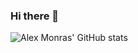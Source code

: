### Hi there 👋

![Alex Monras' GitHub stats](https://github-readme-stats.vercel.app/api?username=alexmnrs&show_icons=true&theme=radical)
